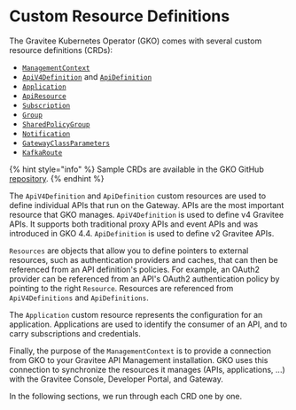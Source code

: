 # Custom Resource Definitions

The Gravitee Kubernetes Operator (GKO) comes with several custom resource definitions (CRDs):

* [`ManagementContext`](managementcontext.md)
* [`ApiV4Definition`](apiv4definition.md) and [`ApiDefinition`](apidefinition.md)
* [`Application`](application.md)
* [`ApiResource`](apiresource.md)
* [`Subscription`](subscription.md)
* [`Group`](group.md)
* [`SharedPolicyGroup`](sharedpolicygroup.md)
* [`Notification`](notification.md)
* [`GatewayClassParameters`](gatewayclassparameters.md)
* [`KafkaRoute`](kafkaroute.md)

{% hint style="info" %}
Sample CRDs are available in the GKO GitHub [repository](https://github.com/gravitee-io/gravitee-kubernetes-operator/tree/4.8.x/examples).
{% endhint %}

The `ApiV4Definition` and `ApiDefinition` custom resources are used to define individual APIs that run on the Gateway. APIs are the most important resource that GKO manages. `ApiV4Definition` is used to define v4 Gravitee APIs. It supports both traditional proxy APIs and event APIs and was introduced in GKO 4.4. `ApiDefinition` is used to define v2 Gravitee APIs.

`Resources` are objects that allow you to define pointers to external resources, such as authentication providers and caches, that can then be referenced from an API definition's policies. For example, an OAuth2 provider can be referenced from an API's OAuth2 authentication policy by pointing to the right `Resource`. Resources are referenced from `ApiV4Definitions` and `ApiDefinitions`.

The `Application` custom resource represents the configuration for an application. Applications are used to identify the consumer of an API, and to carry subscriptions and credentials.

Finally, the purpose of the `ManagementContext` is to provide a connection from GKO to your Gravitee API Management installation. GKO uses this connection to synchronize the resources it manages (APIs, applications, ...) with the Gravitee Console, Developer Portal, and Gateway.

In the following sections, we run through each CRD one by one.

